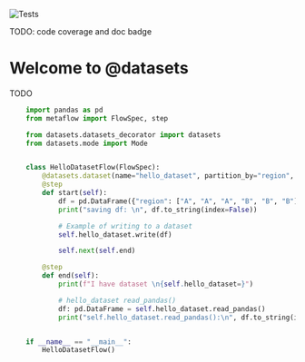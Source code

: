 ![Tests](https://github.com/zillow/datasets/actions/workflows/test.yml/badge.svg)

TODO: code coverage and doc badge


Welcome to @datasets
==================================================

TODO

```python
    import pandas as pd
    from metaflow import FlowSpec, step

    from datasets.datasets_decorator import datasets
    from datasets.mode import Mode


    class HelloDatasetFlow(FlowSpec):
        @datasets.dataset(name="hello_dataset", partition_by="region", mode=Mode.Write)
        @step
        def start(self):
            df = pd.DataFrame({"region": ["A", "A", "A", "B", "B", "B"], "zpid": [1, 2, 3, 4, 5, 6]})
            print("saving df: \n", df.to_string(index=False))

            # Example of writing to a dataset
            self.hello_dataset.write(df)

            self.next(self.end)

        @step
        def end(self):
            print(f"I have dataset \n{self.hello_dataset=}")

            # hello_dataset read_pandas()
            df: pd.DataFrame = self.hello_dataset.read_pandas()
            print("self.hello_dataset.read_pandas():\n", df.to_string(index=False))


    if __name__ == "__main__":
        HelloDatasetFlow()
```
